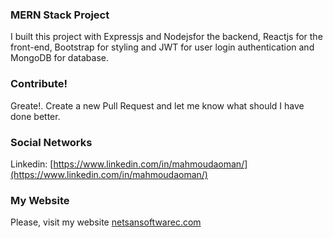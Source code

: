 ### MERN Stack Project
I built this project with Expressjs  and Nodejsfor the backend, Reactjs for the front-end, Bootstrap for styling and JWT for user login authentication and MongoDB for database.



### Contribute!

 Greate!. Create a new Pull Request and let me know what should I have done better.


### Social Networks
Linkedin: [https://www.linkedin.com/in/mahmoudaoman/](https://www.linkedin.com/in/mahmoudaoman/)



### My Website
 Please, visit my website
[netsansoftwarec.com](https://www.netsansoftware.com/) 
